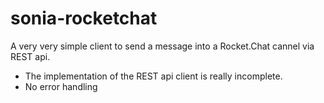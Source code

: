 # sonia-rocketchat
A very very simple client to send a message into a Rocket.Chat cannel via REST api.

- The implementation of the REST api client is really incomplete.
- No error handling
